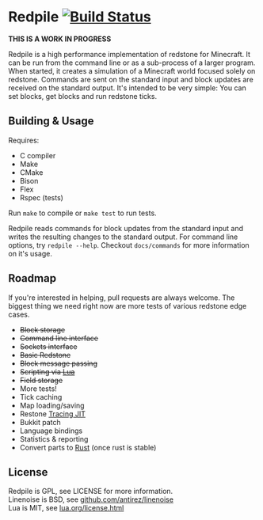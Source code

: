 Redpile [![Build Status](https://travis-ci.org/Nullreff/redpile.svg?branch=master)](https://travis-ci.org/Nullreff/redpile)
=======

**THIS IS A WORK IN PROGRESS**

Redpile is a high performance implementation of redstone for Minecraft.
It can be run from the command line or as a sub-process of a larger program.
When started, it creates a simulation of a Minecraft world focused solely on redstone.
Commands are sent on the standard input and block updates are received on the standard output.
It's intended to be very simple: You can set blocks, get blocks and run redstone ticks.

Building & Usage
----------------

Requires:

* C compiler
* Make
* CMake
* Bison
* Flex
* Rspec (tests)

Run `make` to compile or `make test` to run tests.

Redpile reads commands for block updates from the standard input and writes the resulting changes to the standard output.
For command line options, try `redpile --help`.  Checkout `docs/commands` for more information on it's usage.

Roadmap
-------

If you're interested in helping, pull requests are always welcome.  The biggest thing we need right now are more tests of various redstone edge cases.

* ~~Block storage~~
* ~~Command line interface~~
* ~~Sockets interface~~
* ~~Basic Redstone~~
* ~~Block message passing~~
* ~~Scripting via [Lua](http://www.lua.org/)~~
* ~~Field storage~~
* More tests!
* Tick caching
* Map loading/saving
* Restone [Tracing JIT](http://en.wikipedia.org/wiki/Tracing_just-in-time_compilation)
* Bukkit patch
* Language bindings
* Statistics & reporting
* Convert parts to [Rust](http://www.rust-lang.org/) (once rust is stable)

License
-------

Redpile is GPL, see LICENSE for more information.  
Linenoise is BSD, see [github.com/antirez/linenoise](https://github.com/antirez/linenoise)  
Lua is MIT, see [lua.org/license.html](http://www.lua.org/license.html)

